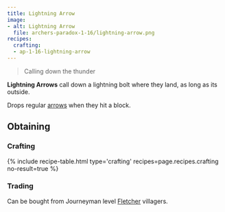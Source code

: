 ```yaml
---
title: Lightning Arrow
image: 
- alt: Lightning Arrow
  file: archers-paradox-1-16/lightning-arrow.png
recipes:
  crafting:
  - ap-1-16-lightning-arrow
---
```

> Calling down the thunder

**Lightning Arrows** call down a lightning bolt where they land, as long as its outside.

Drops regular [arrows](https://minecraft.fandom.com/wiki/Arrow) when they hit a block.

Obtaining
---------

### Crafting
{% include recipe-table.html type='crafting' recipes=page.recipes.crafting no-result=true %}

### Trading
Can be bought from Journeyman level [Fletcher](https://minecraft.fandom.com/wiki/Trading#Fletcher) villagers.
